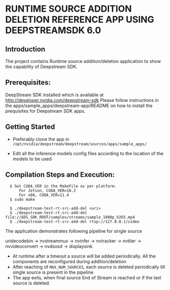 # RUNTIME SOURCE ADDITION DELETION REFERENCE APP USING DEEPSTREAMSDK 6.0

## Introduction

The project contains Runtime source addition/deletion application to show the
capability of Deepstream SDK.

## Prerequisites:

DeepStream SDK installed which is available at http://developer.nvidia.com/deepstream-sdk
Please follow instructions in the apps/sample_apps/deepstream-app/README on how
to install the prequisites for Deepstream SDK apps.

## Getting Started

-   Preferably clone the app in
    `/opt/nvidia/deepstream/deepstream/sources/apps/sample_apps/`

-   Edit all the inference models config files according to the location of the models to be used

## Compilation Steps and Execution:

```
  $ Set CUDA_VER in the MakeFile as per platform.
      For Jetson, CUDA_VER=10.2
      For x86, CUDA_VER=11.4
  $ sudo make

  $ ./deepstream-test-rt-src-add-del <uri>
  $ ./deepstream-test-rt-src-add-del file://$DS_SDK_ROOT/samples/streams/sample_1080p_h265.mp4
  $ ./deepstream-test-rt-src-add-del rtsp://127.0.0.1/video
```

The application demonstrates following pipeline for single source <uri>

uridecodebin -> nvstreammux -> nvinfer -> nvtracker -> nvtiler -> nvvideoconvert -> nvdsosd -> displaysink

-   At runtime after a timeout a source will be added periodically. All the components
    are reconfigured during addition/deletion
-   After reaching of `MAX_NUM_SOURCES`, each source is deleted periodically till single
    source is present in the pipeline
-   The app exits, when final source End of Stream is reached or if the last source is deleted.
